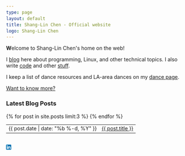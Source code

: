 ```yaml
---
type: page
layout: default
title: Shang-Lin Chen - Official website
logo: Shang-Lin Chen
---
```


**W**elcome to Shang-Lin Chen's home on the web! 

I [blog]({{site.baseurl}}/blog/) here about programming, Linux, and other technical topics. I also write [code]({{site.baseurl}}/projects/) and other [stuff]({{site.baseurl}}/writing/).
 
I keep a list of dance resources and LA-area dances on my [dance page]({{site.baseurl}}/dance/).

[Want to know more?]({{site.baseurl}}/about/)

<h3>Latest Blog Posts</h3>
<!-- <ul class="post-list"> -->
<table>
{% for post in site.posts limit:3 %}
<!-- <li><span class="post-meta">{{ post.date | date: "%b %-d, %Y" }}</span>&nbsp;
<a class="post-link" href="{{ post.url | prepend: site.baseurl }}">{{ post.title }}</a>&nbsp;</li> -->
<tr><td>{{ post.date | date: "%b %-d, %Y" }}</td><td><a class="post-link" href="{{ post.url | prepend: site.baseurl }}">{{ post.title }}</a></td></tr>
{% endfor %}
<!-- </ul> -->
</table>
<br>
<div>
<a href="https://www.linkedin.com/in/shanglinchen"><img src="images/In-2C-14px.png"></a>
</div>
